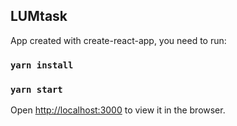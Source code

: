 
## LUMtask

App created with create-react-app, you need to run:
### `yarn install`

### `yarn start`

Open [http://localhost:3000](http://localhost:3000) to view it in the browser.
